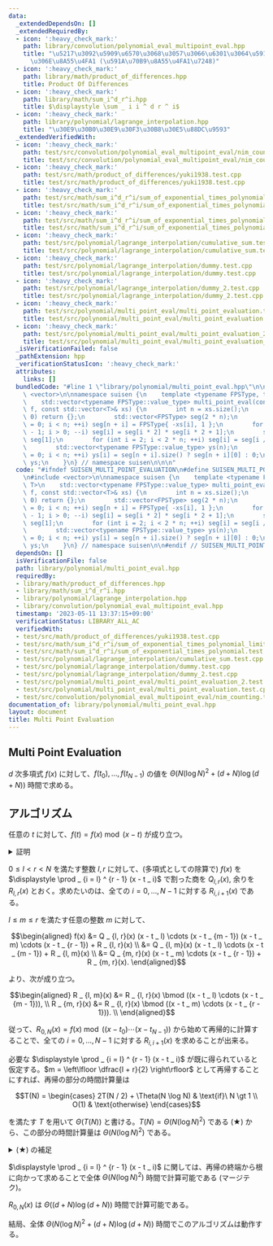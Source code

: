 ```yaml
---
data:
  _extendedDependsOn: []
  _extendedRequiredBy:
  - icon: ':heavy_check_mark:'
    path: library/convolution/polynomial_eval_multipoint_eval.hpp
    title: "\u5217\u3092\u5909\u6570\u3068\u3057\u3066\u6301\u3064\u591A\u9805\u5F0F\
      \u306E\u8A55\u4FA1 (\u591A\u70B9\u8A55\u4FA1\u7248)"
  - icon: ':heavy_check_mark:'
    path: library/math/product_of_differences.hpp
    title: Product Of Differences
  - icon: ':heavy_check_mark:'
    path: library/math/sum_i^d_r^i.hpp
    title: $\displaystyle \sum _ i i ^ d r ^ i$
  - icon: ':heavy_check_mark:'
    path: library/polynomial/lagrange_interpolation.hpp
    title: "\u30E9\u30B0\u30E9\u30F3\u30B8\u30E5\u88DC\u9593"
  _extendedVerifiedWith:
  - icon: ':heavy_check_mark:'
    path: test/src/convolution/polynomial_eval_multipoint_eval/nim_counting.test.cpp
    title: test/src/convolution/polynomial_eval_multipoint_eval/nim_counting.test.cpp
  - icon: ':heavy_check_mark:'
    path: test/src/math/product_of_differences/yuki1938.test.cpp
    title: test/src/math/product_of_differences/yuki1938.test.cpp
  - icon: ':heavy_check_mark:'
    path: test/src/math/sum_i^d_r^i/sum_of_exponential_times_polynomial.test.cpp
    title: test/src/math/sum_i^d_r^i/sum_of_exponential_times_polynomial.test.cpp
  - icon: ':heavy_check_mark:'
    path: test/src/math/sum_i^d_r^i/sum_of_exponential_times_polynomial_limit.test.cpp
    title: test/src/math/sum_i^d_r^i/sum_of_exponential_times_polynomial_limit.test.cpp
  - icon: ':heavy_check_mark:'
    path: test/src/polynomial/lagrange_interpolation/cumulative_sum.test.cpp
    title: test/src/polynomial/lagrange_interpolation/cumulative_sum.test.cpp
  - icon: ':heavy_check_mark:'
    path: test/src/polynomial/lagrange_interpolation/dummy.test.cpp
    title: test/src/polynomial/lagrange_interpolation/dummy.test.cpp
  - icon: ':heavy_check_mark:'
    path: test/src/polynomial/lagrange_interpolation/dummy_2.test.cpp
    title: test/src/polynomial/lagrange_interpolation/dummy_2.test.cpp
  - icon: ':heavy_check_mark:'
    path: test/src/polynomial/multi_point_eval/multi_point_evaluation.test.cpp
    title: test/src/polynomial/multi_point_eval/multi_point_evaluation.test.cpp
  - icon: ':heavy_check_mark:'
    path: test/src/polynomial/multi_point_eval/multi_point_evaluation_2.test.cpp
    title: test/src/polynomial/multi_point_eval/multi_point_evaluation_2.test.cpp
  _isVerificationFailed: false
  _pathExtension: hpp
  _verificationStatusIcon: ':heavy_check_mark:'
  attributes:
    links: []
  bundledCode: "#line 1 \"library/polynomial/multi_point_eval.hpp\"\n\n\n\n#include\
    \ <vector>\n\nnamespace suisen {\n    template <typename FPSType, typename T>\n\
    \    std::vector<typename FPSType::value_type> multi_point_eval(const FPSType&\
    \ f, const std::vector<T>& xs) {\n        int n = xs.size();\n        if (n ==\
    \ 0) return {};\n        std::vector<FPSType> seg(2 * n);\n        for (int i\
    \ = 0; i < n; ++i) seg[n + i] = FPSType{ -xs[i], 1 };\n        for (int i = n\
    \ - 1; i > 0; --i) seg[i] = seg[i * 2] * seg[i * 2 + 1];\n        seg[1] = f %\
    \ seg[1];\n        for (int i = 2; i < 2 * n; ++i) seg[i] = seg[i / 2] % seg[i];\n\
    \        std::vector<typename FPSType::value_type> ys(n);\n        for (int i\
    \ = 0; i < n; ++i) ys[i] = seg[n + i].size() ? seg[n + i][0] : 0;\n        return\
    \ ys;\n    }\n} // namespace suisen\n\n\n"
  code: "#ifndef SUISEN_MULTI_POINT_EVALUATION\n#define SUISEN_MULTI_POINT_EVALUATION\n\
    \n#include <vector>\n\nnamespace suisen {\n    template <typename FPSType, typename\
    \ T>\n    std::vector<typename FPSType::value_type> multi_point_eval(const FPSType&\
    \ f, const std::vector<T>& xs) {\n        int n = xs.size();\n        if (n ==\
    \ 0) return {};\n        std::vector<FPSType> seg(2 * n);\n        for (int i\
    \ = 0; i < n; ++i) seg[n + i] = FPSType{ -xs[i], 1 };\n        for (int i = n\
    \ - 1; i > 0; --i) seg[i] = seg[i * 2] * seg[i * 2 + 1];\n        seg[1] = f %\
    \ seg[1];\n        for (int i = 2; i < 2 * n; ++i) seg[i] = seg[i / 2] % seg[i];\n\
    \        std::vector<typename FPSType::value_type> ys(n);\n        for (int i\
    \ = 0; i < n; ++i) ys[i] = seg[n + i].size() ? seg[n + i][0] : 0;\n        return\
    \ ys;\n    }\n} // namespace suisen\n\n#endif // SUISEN_MULTI_POINT_EVALUATION"
  dependsOn: []
  isVerificationFile: false
  path: library/polynomial/multi_point_eval.hpp
  requiredBy:
  - library/math/product_of_differences.hpp
  - library/math/sum_i^d_r^i.hpp
  - library/polynomial/lagrange_interpolation.hpp
  - library/convolution/polynomial_eval_multipoint_eval.hpp
  timestamp: '2023-05-11 13:37:15+09:00'
  verificationStatus: LIBRARY_ALL_AC
  verifiedWith:
  - test/src/math/product_of_differences/yuki1938.test.cpp
  - test/src/math/sum_i^d_r^i/sum_of_exponential_times_polynomial_limit.test.cpp
  - test/src/math/sum_i^d_r^i/sum_of_exponential_times_polynomial.test.cpp
  - test/src/polynomial/lagrange_interpolation/cumulative_sum.test.cpp
  - test/src/polynomial/lagrange_interpolation/dummy.test.cpp
  - test/src/polynomial/lagrange_interpolation/dummy_2.test.cpp
  - test/src/polynomial/multi_point_eval/multi_point_evaluation_2.test.cpp
  - test/src/polynomial/multi_point_eval/multi_point_evaluation.test.cpp
  - test/src/convolution/polynomial_eval_multipoint_eval/nim_counting.test.cpp
documentation_of: library/polynomial/multi_point_eval.hpp
layout: document
title: Multi Point Evaluation
---
```

## Multi Point Evaluation

$d$ 次多項式 $f(x)$ に対して、$f(t _ 0), \ldots, f(t _ {N - 1})$ の値を $\Theta(N (\log N) ^ 2 + (d + N) \log (d + N))$ 時間で求める。

## アルゴリズム

任意の $t$ に対して、$f(t) = f(x) \bmod (x - t)$ が成り立つ。

<details>
<summary>証明</summary>

(多項式としての除算で) $f(x)$ を $x - t$ で割った商を $Q _ t(x)$, 余りを $R _ t$ とすると、以下が成り立つ。

$$f(x) = Q _ t(x) (x - t _ i) + R _ t.$$

$x = t$ を代入することで、次を得る。

$$f(t) = Q _ t(t) (t - t) + R _ t = R _ t.$$

$R _ t = f(x) \bmod (x - t)$ であるから、示された。(証明終)

</details>

$0\leq l\lt r\lt N$ を満たす整数 $l, r$ に対して、(多項式としての除算で) $f(x)$ を $\displaystyle \prod _ {i = l} ^ {r - 1} (x - t _ i)$ で割った商を $Q _ {l, r}(x)$, 余りを $R _ {l, r}(x)$ とおく。求めたいのは、全ての $i=0,\ldots,N-1$ に対する $R _ {i, i + 1}(x)$ である。

$l\leq m \leq r$ を満たす任意の整数 $m$ に対して、

$$\begin{aligned}
f(x)
&= Q _ {l, r}(x) (x - t _ l) \cdots (x - t _ {m - 1}) (x - t _ m) \cdots (x - t _ {r - 1}) + R _ {l, r}(x) \\
&= Q _ {l, m}(x) (x - t _ l) \cdots (x - t _ {m - 1})                                      + R _ {l, m}(x) \\
&= Q _ {m, r}(x)                                      (x - t _ m) \cdots (x - t _ {r - 1}) + R _ {m, r}(x).
\end{aligned}$$

より、次が成り立つ。

$$\begin{aligned}
R _ {l, m}(x) &= R _ {l, r}(x) \bmod ((x - t _ l) \cdots (x - t _ {m - 1})), \\
R _ {m, r}(x) &= R _ {l, r}(x) \bmod ((x - t _ m) \cdots (x - t _ {r - 1})). \\
\end{aligned}$$

従って、$R _ {0, N}(x) = f(x) \bmod ((x - t _ 0) \cdots (x - t _ {N - 1}))$ から始めて再帰的に計算することで、全ての $i=0,\ldots,N-1$ に対する $R _ {i, i + 1}(x)$ を求めることが出来る。

必要な $\displaystyle \prod _ {i = l} ^ {r - 1} (x - t _ i)$ が既に得られていると仮定する。$m = \left\lfloor \dfrac{l + r}{2} \right\rfloor$ として再帰することにすれば、再帰の部分の時間計算量は 

$$T(N) = \begin{cases} 2T(N / 2) + \Theta(N \log N) & \text{if}\ N \gt 1 \\ O(1) & \text{otherwise} \end{cases}$$

を満たす $T$ を用いて $\Theta(T(N))$ と書ける。$T(N) = \Theta(N (\log N) ^ 2)$ である (★) から、この部分の時間計算量は $\Theta(N (\log N) ^ 2)$ である。

<details>
<summary> (★) の補足 </summary>

http://homepages.math.uic.edu/~leon/cs-mcs401-s08/handouts/extended_master_theorem.pdf の $(3')$ で $a = b = 2, \alpha = 1$ とすることで、$T(N) = \Theta(N (\log N) ^ 2)$ を得る。(補足終)

</details>

$\displaystyle \prod _ {i = l} ^ {r - 1} (x - t _ i)$ に関しては、再帰の終端から根に向かって求めることで全体 $\Theta(N (\log N) ^ 2)$ 時間で計算可能である (マージテク)。

$R _ {0, N}(x)$ は $\Theta((d + N) \log (d + N))$ 時間で計算可能である。

結局、全体 $\Theta(N (\log N) ^ 2 + (d + N) \log (d + N))$ 時間でこのアルゴリズムは動作する。
